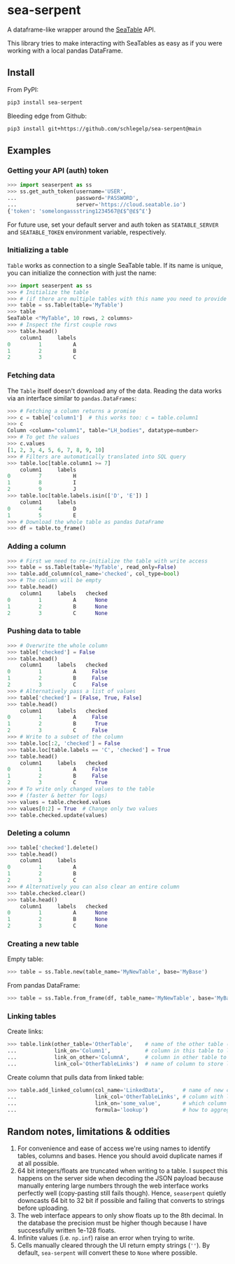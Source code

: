# sea-serpent
A dataframe-like wrapper around the [SeaTable](https://seatable.io/en/) API.

This library tries to make interacting with SeaTables as easy as if you were
working with a local pandas DataFrame.

## Install

From PyPI:

```bash
pip3 install sea-serpent
```

Bleeding edge from Github:

```bash
pip3 install git+https://github.com/schlegelp/sea-serpent@main
```

## Examples

### Getting your API (auth) token

```python
>>> import seaserpent as ss
>>> ss.get_auth_token(username='USER',
...                   password='PASSWORD',
...                   server='https://cloud.seatable.io')
{'token': 'somelongassstring1234567@£$^@£$^£'}
```

For future use, set your default server and auth token as `SEATABLE_SERVER` and
`SEATABLE_TOKEN` environment variable, respectively.

### Initializing a table

`Table` works as connection to a single SeaTable table. If its name is unique,
you can initialize the connection with just the name:

```python
>>> import seaserpent as ss
>>> # Initialize the table
>>> # (if there are multiple tables with this name you need to provide the base too)
>>> table = ss.Table(table='MyTable')
>>> table
SeaTable <"MyTable", 10 rows, 2 columns>
>>> # Inspect the first couple rows
>>> table.head()
    column1     labels
0         1          A
1         2          B
2         3          C
```

### Fetching data

The `Table` itself doesn't download any of the data. Reading the data works
via an interface similar to `pandas.DataFrames`:

```python
>>> # Fetching a column returns a promise
>>> c = table['column1']  # this works too: c = table.column1
>>> c
Column <column="column1", table="LH_bodies", datatype=number>
>>> # To get the values
>>> c.values
[1, 2, 3, 4, 5, 6, 7, 8, 9, 10]
>>> # Filters are automatically translated into SQL query
>>> table.loc[table.column1 >= 7]
    column1     labels
0         7          H
1         8          I
2         9          J
>>> table.loc[table.labels.isin(['D', 'E']) ]
    column1     labels
0         4          D
1         5          E
>>> # Download the whole table as pandas DataFrame
>>> df = table.to_frame()
```

### Adding a column

```python
>>> # First we need to re-initialize the table with write access
>>> table = ss.Table(table='MyTable', read_only=False)
>>> table.add_column(col_name='checked', col_type=bool)
>>> # The column will be empty
>>> table.head()
    column1     labels   checked
0         1          A      None
1         2          B      None
2         3          C      None
```

### Pushing data to table

```python
>>> # Overwrite the whole column
>>> table['checked'] = False
>>> table.head()
    column1     labels   checked
0         1          A     False
1         2          B     False
2         3          C     False
>>> # Alternatively pass a list of values
>>> table['checked'] = [False, True, False]
>>> table.head()
    column1     labels   checked
0         1          A     False
1         2          B      True
2         3          C     False
>>> # Write to a subset of the column
>>> table.loc[:2, 'checked'] = False
>>> table.loc[table.labels == 'C', 'checked'] = True
>>> table.head()
    column1     labels   checked
0         1          A     False
1         2          B     False
2         3          C      True
>>> # To write only changed values to the table
>>> # (faster & better for logs)
>>> values = table.checked.values
>>> values[0:2] = True  # Change only two values
>>> table.checked.update(values)
```

### Deleting a column

```python
>>> table['checked'].delete()
>>> table.head()
    column1     labels
0         1          A
1         2          B
2         3          C
>>> # Alternatively you can also clear an entire column
>>> table.checked.clear()
>>> table.head()
    column1     labels   checked
0         1          A      None
1         2          B      None
2         3          C      None
```

### Creating a new table

Empty table:

```python
>>> table = ss.Table.new(table_name='MyNewTable', base='MyBase')
```

From pandas DataFrame:

```python
>>> table = ss.Table.from_frame(df, table_name='MyNewTable', base='MyBase')
```

### Linking tables

Create links:

```python
>>> table.link(other_table='OtherTable',    # name of the other table (must be same base)
...            link_on='Column1',           # column in this table to link on
...            link_on_other='ColumnA',     # column in other table to link on
...            link_col='OtherTableLinks')  # name of column to store links in
```

Create column that pulls data from linked table:

```python
>>> table.add_linked_column(col_name='LinkedData',      # name of new column
...                         link_col='OtherTableLinks', # column with link(s) to other table
...                         link_on='some_value',       # which column in other table to link to
...                         formula='lookup')           # how to aggregate data (lookup, mean, max, etc)
```

## Random notes, limitations & oddities

1. For convenience and ease of access we're using names to identify tables,
   columns and bases. Hence you should avoid duplicate names if at all possible.
2. 64 bit integers/floats are truncated when writing to a table. I suspect this
   happens on the server side when decoding the JSON payload because manually
   entering large numbers through the web interface works perfectly well
   (copy-pasting still fails though). Hence, `seaserpent` quietly downcasts 64
   bit to 32 bit if possible and failing that converts to strings before uploading.
3. The web interface appears to only show floats up to the 8th decimal. In the
   database the precision must be higher though because I have successfully
   written 1e-128 floats.
4. Infinite values (i.e. `np.inf`) raise an error when trying to write.
5. Cells manually cleared through the UI return empty strings (``''``). By
   default, ``sea-serpent`` will convert these to ``None`` where possible.
